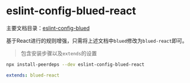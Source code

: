 # eslint-config-blued-react

主要文档目录：[eslint-config-blued](https://www.npmjs.com/package/eslint-config-blued)

基于React进行的规则增强，只需将上述文档中`blued`修改为`blued-react`即可。  

> 包含安装步骤以及`extends`的设置

```bash
npx install-peerdeps --dev eslint-config-blued-react
```

```yml
extends: blued-react
```